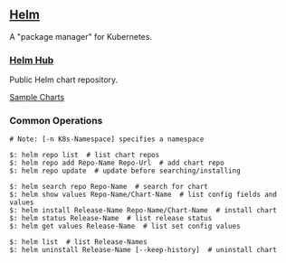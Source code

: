 ## [Helm](https://helm.sh/)

A "package manager" for Kubernetes.  

### [Helm Hub](https://hub.helm.sh/)

Public Helm chart repository.  

[Sample Charts](Charts)

### Common Operations

```
# Note: [-n K8s-Namespace] specifies a namespace

$: helm repo list  # list chart repos
$: helm repo add Repo-Name Repo-Url  # add chart repo
$: helm repo update  # update before searching/installing

$: helm search repo Repo-Name  # search for chart
$: helm show values Repo-Name/Chart-Name  # list config fields and values
$: helm install Release-Name Repo-Name/Chart-Name  # install chart
$: helm status Release-Name  # list release status
$: helm get values Release-Name  # list set config values

$: helm list  # list Release-Names
$: helm uninstall Release-Name [--keep-history]  # uninstall chart
```
